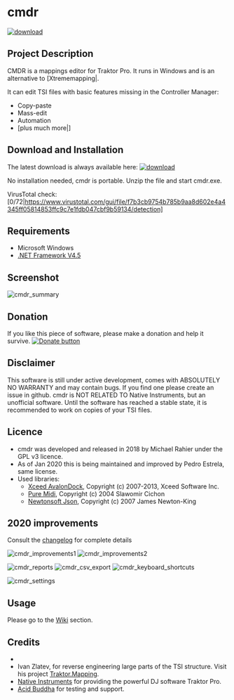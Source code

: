 # cmdr

[![download](docs/pics/icon/download.png?raw=true)](https://github.com/pestrela/cmdr/releases/latest/download/cmdr_tsi_editor_latest.zip)


## Project Description

CMDR is a mappings editor for Traktor Pro. It runs in Windows and is an alternative to [Xtrememapping|. 

It can edit TSI files with basic features missing in the Controller Manager:
* Copy-paste
* Mass-edit
* Automation
* [plus much more|]

## Download and Installation

The latest download is always available here: 
[![download](docs/pics/icon/download.png?raw=true)](https://github.com/pestrela/cmdr/releases/latest/download/cmdr_tsi_editor_latest.zip)

No installation needed, cmdr is portable. Unzip the file and start cmdr.exe.

VirusTotal check: [0/72|https://www.virustotal.com/gui/file/f7b3cb9754b785b9aa8d602e4a4345ff05814853ffc9c7e1fdb047cbf9b59134/detection]


## Requirements

* Microsoft Windows
* [.NET Framework V4.5](https://www.microsoft.com/en-US/download/details.aspx?id=30653)


## Screenshot

![cmdr_summary](docs/pics/cmdr_summary.png?raw=true)

## Donation

If you like this piece of software, please make a donation and help it survive. 
[![Donate button](https://www.paypalobjects.com/en_US/i/btn/btn_donate_SM.gif)](https://www.paypal.com/cgi-bin/webscr?cmd=_s-xclick&hosted_button_id=9BNNTDQF4X782 "Donate")


## Disclaimer
This software is still under active development, comes with ABSOLUTELY NO WARRANTY and may contain bugs. 
If you find one please create an issue in github.
cmdr is NOT RELATED TO Native Instruments, but an unofficial software.
Until the software has reached a stable state, it is recommended to work on copies of your TSI files.

## Licence
* cmdr was developed and released in 2018 by Michael Rahier under the GPL v3 licence.
* As of Jan 2020 this is being maintained and improved by Pedro Estrela, same license.
* Used libraries:
  * [Xceed AvalonDock](http://avalondock.codeplex.com), Copyright (c) 2007-2013, Xceed Software Inc. 
  * [Pure Midi](https://puremidi.codeplex.com), Copyright (c) 2004 Slawomir Cichon
  * [Newtonsoft Json](http://www.newtonsoft.com/json), Copyright (c) 2007 James Newton-King


## 2020 improvements

Consult the [changelog](docs/development/Change_Log.md) for complete details

![cmdr_improvements1](docs/pics/cmdr_improvements1.png?raw=true "")
![cmdr_improvements2](docs/pics/cmdr_improvements2.png?raw=true "")

![cmdr_reports](docs/pics/cmdr_reports.png?raw=true "")
![cmdr_csv_export](docs/pics/cmdr_csv_export.png?raw=true "")
![cmdr_keyboard_shortcuts](docs/pics/cmdr_keyboard_shortcuts.png?raw=true "")

![cmdr_settings](docs/pics/cmdr_settings.png?raw=true "dede")



## Usage
Please go to the [Wiki](https://github.com/TakTraum/cmdr/wiki) section.

## Credits
* 
* Ivan Zlatev, for reverse engineering large parts of the TSI structure. Visit his project [Traktor.Mapping](https://github.com/ivanz/Traktor.Mapping).
* [Native Instruments](www.native-instruments.com/) for providing the powerful DJ software Traktor Pro.
* [Acid Buddha](http://www.acidbuddha.com/) for testing and support. 
